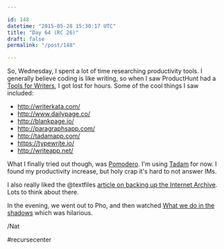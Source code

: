 ```yaml
---

id: 148
datetime: "2015-05-28 15:30:17 UTC"
title: "Day 64 (RC 26)"
draft: false
permalink: "/post/148"

---
```


So, Wednesday, I spent a lot of time researching productivity tools. I generally believe coding is like writing, so when I saw ProductHunt had a [Tools for Writers](https://www.producthunt.com/e/tools-for-writers), I got lost for hours. Some of the cool things I saw included:

 - http://writerkata.com/
 - http://www.dailypage.co/
 - http://blankpage.io/
 - http://paragraphsapp.com/
 - http://tadamapp.com/
 - https://typewrite.io/
 - http://writeapp.net/

What I finally tried out though, was [Pomodero](https://en.wikipedia.org/wiki/Pomodoro_Technique). I'm using [Tadam](https://tadamapp.com/) for now. I found my productivity increase, but holy crap it's hard to not answer IMs. 

I also really liked the @textfiles [article on backing up the Internet Archive](https://web.archive.org/web/20231207150005/http://ascii.textfiles.com/archives/4636). Lots to think about there.

In the evening, we went out to Pho, and then watched [What we do in the shadows](https://en.wikipedia.org/wiki/What_We_Do_in_the_Shadows) which was hilarious.

/Nat

#recursecenter

